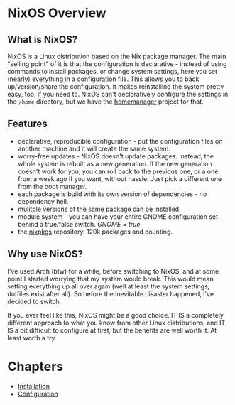 # NixOS Overview

## What is NixOS?

NixOS is a Linux distribution based on the Nix package manager. The main
"selling point" of it is that the configuration is declarative - instead of
using commands to install packages, or change system settings, here you set
(nearly) everything in a configuration file. This allows you to back
up/version/share the configuration. It makes reinstalling the system pretty
easy, too, if you need to. NixOS can't declaratively configure the settings in
the `/home` directory, but we have the
[homemanager](https://nix-community.github.io/home-manager/) project for that.

## Features

- declarative, reproducible configuration - put the configuration files on
  another machine and it will create the same system.
- worry-free updates - NixOS doesn't update packages. Instead, the whole system
  is rebuilt as a new generation. If the new generation doesn't work for you,
  you can roll back to the previous one, or a one from a week ago if you want,
  without hassle. Just pick a different one from the boot manager.
- each package is build with its own version of dependencies - no dependency
  hell.
- mulitple versions of the same package can be installed.
- module system - you can have your entire GNOME configuration set behind a
  true/false switch. _GNOME = true_
- the [nixpkgs](https://github.com/NixOS/nixpkgs) repository. 120k packages and
  counting.

## Why use NixOS?

I've used Arch (btw) for a while, before switching to NixOS, and at some point I
started worrying that my system would break. This would mean setting everything
up all over again (well at least the system settings, dotfiles exist after all).
So before the inevitable disaster happened, I've decided to switch.

If you ever feel like this, NixOS might be a good choice. IT IS a completely
different approach to what you know from other Linux distributions, and IT IS a
bit difficult to configure at first, but the benefits are well worth it. At
least worth a try.

# Chapters

- [Installation](installation/README.md)
- [Configuration](configuration/README.md)
